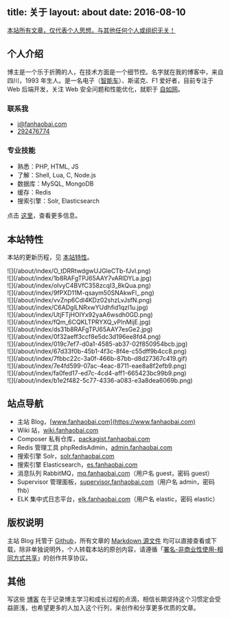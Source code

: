 title: 关于
layout: about
date: 2016-08-10
---
[本站所有文章，仅代表个人思想，与其他任何个人或组织无关！]()

## 个人介绍

博主是一个乐于折腾的人，在技术方面是一个细节控。名字就在我的博客中，来自四川，1993 年生人。是一名电子（[智能车](http://www.znczz.com/home.php?mod=space&uid=125200&do=album&id=1777)）、斯诺克、F1 爱好者，目前专注于 Web 后端开发，关注 Web 安全问题和性能优化，就职于 [自如网](http://www.ziroom.com)。

### 联系我

* <i class="fa fa-envelope"></i> [i@fanhaobai.com](mailto:i@fanhaobai.com)
* <i class="fa fa-qq"></i> [292476774]()

### 专业技能

* 熟悉：PHP, HTML, JS
* 了解：Shell, Lua, C, Node.js
* 数据库：MySQL, MongoDB
* 缓存：Redis
* 搜索引擎：Solr, Elasticsearch

点击 [这里](/project/)，查看更多信息。

## 本站特性

本站的更新历程，见 [本站特性](https://www.fanhaobai.com/about-site/)。

<div class="row"><div class="col m3 s4">![](/about/index/O_tDRRtwdgwUJGleCTb-fJvl.png)</div><div class="col m3 s4">![](/about/index/1b8RAFgTPJ65AAY7vARIDYLa.jpg)</div><div class="col m3 s4">![](/about/index/oIvyC4BVfC358zcqI3_8kQua.png)</div><div class="col m3 s4">![](/about/index/9fPXD11M-qsaym50SNAkwFl_.png)</div><div class="col m3 s4">![](/about/index/vvZnp6Cdl4KDz02shzLvJsfN.png)</div><div class="col m3 s4">![](/about/index/C6ADglLNRxwYUdhfid1qzI1u.jpg)</div><div class="col m3 s4">![](/about/index/UtjFTjHOIYx92yaA6wsdh0GD.png)</div><div class="col m3 s4">![](/about/index/fQm_6CQKLTPRYXQ_vPInMijE.jpg)</div><div class="col m3 s4">![](/about/index/ds31b8RAFgTPJ65AAY7esGe2.jpg)</div><div class="col m3 s4">![](/about/index/0f32aeff3ccf8e5dc3d196ee8fd4.png)</div><div class="col m3 s4">![](/about/index/019c7ef7-d0a1-4585-ab37-02f850954bcb.jpg)</div><div class="col m3 s4">![](/about/index/67d33f0b-45b1-4f3c-8f4e-c55dff9b4cc8.png)</div><div class="col m3 s4">![](/about/index/7fbbc22c-3a0f-466b-87bb-d8d27367c419.gif)</div><div class="col m3 s4">![](/about/index/7e4fd599-07ac-4eac-8711-eae8a8f2efb9.png)</div><div class="col m3 s4">![](/about/index/fa0fed17-ed7c-4cd4-aff1-665423bc99b9.png)</div><div class="col m3 s4">![](/about/index/b1e2f482-5c77-4336-a083-e3a8dea6069b.png)</div></div>

## 站点导航

* 主站 Blog，[www.fanhaobai.com](https://www.fanhaobai.com)
* Wiki 站，[wiki.fanhaobai.com](https://wiki.fanhaobai.com)
* Composer 私有仓库，[packagist.fanhaobai.com](http://packagist.fanhaobai.com)
* Redis 管理工具 phpRedisAdmin，[admin.fanhaobai.com](https://admin.fanhaobai.com)
* 搜索引擎 Solr，[solr.fanhaobai.com](http://solr.fanhaobai.com)
* 搜索引擎 Elasticsearch，[es.fanhaobai.com](http://es.fanhaobai.com)
* 消息队列 RabbitMQ，[mq.fanhaobai.com](http://mq.fanhaobai.com)（用户名 guest，密码 guest）
* Supervisor 管理面板，[supervisor.fanhaobai.com](http://supervisor.fanhaobai.com)（用户名 admin，密码 fhb）
* ELK 集中式日志平台，[elk.fanhaobai.com](http://elk.fanhaobai.com)（用户名 elastic，密码 elastic）

## 版权说明

主站 Blog 托管于 [Github](https://github.com/fan-haobai/blog)，所有文章的 [Markdown 源文件](https://github.com/fan-haobai/blog/tree/master/_posts) 均可以直接查看或下载，除非单独说明外，个人转载本站的原创内容，请遵循「[署名-非商业性使用-相同方式共享](http://creativecommons.org/licenses/by-nc-sa/3.0/deed.zh)」的创作共享协议。

## 其他

写这些 [博客](https://www.fanhaobai.com/archives/) 在于记录博主学习和成长过程的点滴，相信长期坚持这个习惯定会受益匪浅，也希望更多的人加入这个行列，来创作和分享更多优质的文章。
